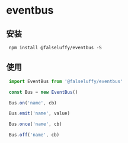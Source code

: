 # eventbus

## 安装  
```shell script
 npm install @falseluffy/eventbus -S
```
## 使用
```javascript
 import EventBus from '@falseluffy/eventbus'

 const Bus = new EventBus()

 Bus.on('name', cb)

 Bus.emit('name', value)

 Bus.once('name', cb)

 Bus.off('name', cb)
```
